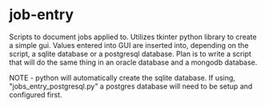 # job-entry
Scripts to document jobs applied to.
Utilizes tkinter python library to create a simple gui. Values entered into GUI are inserted into, depending on the script,
a sqlite database or a postgresql database.
Plan is to write a script that will do the same thing in an oracle database and a mongodb database.

NOTE - python will automatically create the sqlite database. 
If using, "jobs_entry_postgresql.py" a postgres database will need to be setup and configured first.
